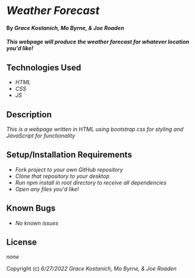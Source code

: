 # _Weather Forecast_

#### By _**Grace Kostanich, Mo Byrne, & Joe Roaden**_

#### _This webpage will produce the weather forecast for whatever location you'd like!_

## Technologies Used

* _HTML_
* _CSS_
* _JS_

## Description

_This is a webpage written in HTML using bootstrap css for styling and JavaScript for functionality_

## Setup/Installation Requirements

* _Fork project to your own GitHub repository_ 
* _Clone that repository to your desktop_
* _Run npm install in root directory to receive all dependencies_
* _Open any files you'd like!_

## Known Bugs

* _No known issues_

## License

_none_

Copyright (c) _6/27/2022_ _Grace Kostanich, Mo Byrne, & Joe Roaden_
